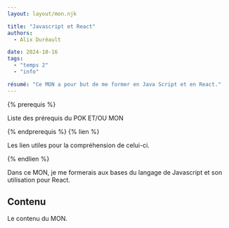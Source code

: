 ```yaml
---
layout: layout/mon.njk

title: "Javascript et React"
authors:
  - Alix Duréault

date: 2024-10-16
tags: 
  - "temps 2"
  - "info"

résumé: "Ce MON a pour but de me former en Java Script et en React."
---
```


{% prerequis %}

Liste des prérequis du POK ET/OU MON

{% endprerequis %}
{% lien %}

Les lien utiles pour la compréhension de celui-ci.

{% endlien %}

Dans ce MON, je me formerais aux bases du langage de Javascript et son utilisation pour React.

## Contenu

Le contenu du MON.
